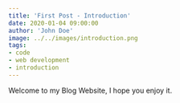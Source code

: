 ```yaml
---
title: 'First Post - Introduction'
date: 2020-01-04 09:00:00
author: 'John Doe'
image: ../../images/introduction.png
tags: 
- code
- web development
- introduction
---
```


Welcome to my Blog Website, I hope you enjoy it.
